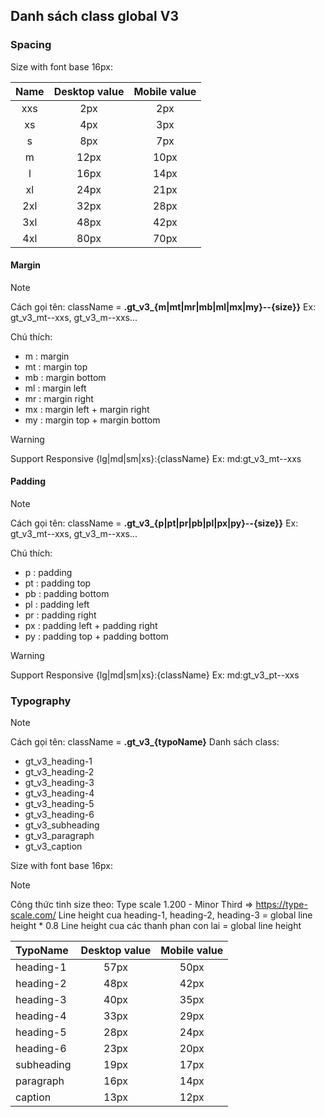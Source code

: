 ## Danh sách class global V3

### **Spacing**
Size with font base 16px:

| Name      | Desktop value | Mobile value     |
| :---:        |    :----:   |          :---: |
| xxs      | 2px       | 2px   |
| xs   | 4px        | 3px      |
| s   | 8px        | 7px      |
| m   | 12px        | 10px      |
| l   | 16px        | 14px      |
| xl   | 24px        | 21px      |
| 2xl   | 32px        | 28px      |
| 3xl   | 48px        | 42px      |
| 4xl   | 80px        | 70px      |
#### Margin
>[!note]
>Cách gọi tên: className = **.gt_v3_{m|mt|mr|mb|ml|mx|my}--{size}}**
>Ex: gt_v3_mt--xxs, gt_v3_m--xxs...

Chú thích:
- m : margin
- mt : margin top
- mb : margin bottom
- ml : margin left
- mr : margin right
- mx : margin left + margin right
- my : margin top + margin bottom

>[!warning]
>Support Responsive {lg|md|sm|xs}:{className}
>Ex: md:gt_v3_mt--xxs
#### Padding
>[!note]
>Cách gọi tên: className = **.gt_v3_{p|pt|pr|pb|pl|px|py}--{size}}**
>Ex: gt_v3_mt--xxs, gt_v3_m--xxs...

Chú thích:
- p : padding
- pt : padding top
- pb : padding bottom
- pl : padding left
- pr : padding right
- px : padding left + padding right
- py : padding top + padding bottom

>[!warning]
>Support Responsive {lg|md|sm|xs}:{className}
>Ex: md:gt_v3_pt--xxs

### **Typography**
>[!note]
>Cách gọi tên: className = **.gt_v3_{typoName}**
Danh sách class:
- gt_v3_heading-1
- gt_v3_heading-2
- gt_v3_heading-3
- gt_v3_heading-4
- gt_v3_heading-5
- gt_v3_heading-6
- gt_v3_subheading
- gt_v3_paragraph
- gt_v3_caption

Size with font base 16px:
>[!note]
>Công thức tinh size theo: Type scale 1.200 - Minor Third => https://type-scale.com/
>Line height cua heading-1, heading-2, heading-3 = global line height * 0.8
>Line height cua các thanh phan con lai = global line height

| TypoName      | Desktop value | Mobile value     |
| :---       |    :----:   |          :---: |
| heading-1      | 57px       | 50px   |
| heading-2   | 48px        | 42px      |
| heading-3   | 40px        | 35px      |
| heading-4   | 33px        | 29px      |
| heading-5   | 28px        | 24px      |
| heading-6   | 23px        | 20px      |
| subheading   | 19px        | 17px      |
| paragraph   | 16px        | 14px      |
| caption   | 13px        | 12px      |
